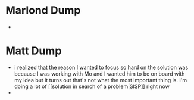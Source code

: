 # Marlond Dump
- 
# Matt Dump
- i realized that the reason I wanted to focus so hard on the solution was because I was working with Mo and I wanted him to be on board with my idea but it turns out that's not what the most important thing is. I'm doing a lot of [[solution in search of a problem|SISP]] right now
- 
